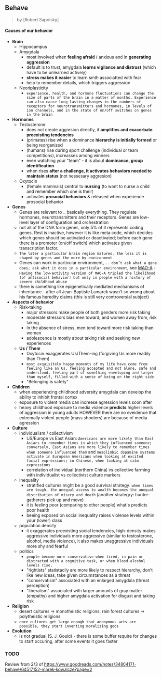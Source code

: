 ## Behave

> by [Robert Sapolsky]

#### Causes of our behavior

- **Brain**
  - Hippocampus
  - Amygdala
    - most involved when **feeling afraid** / anxious and in **generating aggression**
    - default is to trust, amygdala **learns vigilance and distrust** (which have to be unlearned actively)
    - **stress makes it easier** to learn smth associatted with fear
    - help to remember details, which triggers aggression
  - Neoriplasticity
    - ```experience, health, and hormone fluctuations can change the size of parts of the brain in a matter of months. Experience can also cause long-lasting changes in the numbers of receptors for neurotransmitters and hormones, in levels of ion channels, and in the state of on/off switches on genes in the brain```
- **Hormones**
  - Testosterone
    - does not create aggresion directly, it **amplifies and exacerbate preexisting tendencies**
    - (primates) rise when a dominance **hierarchy is initially formed** or being reorganized
    - (humans) rise during sport challenge (individual or team competitions), increasses among winners
    - even watching your "team" - it is about **dominance, group identification**
    - when rises **after a challenge, it activates behaviors needed to maintain status** (not nessesary aggresion)
  - Oxytocin
    - (female mammals) central to **nursing** (to want to nurse a child and remember which one is their)
    - activates **prosocial behaviors** & released when experience prosocial behavior
- **Genes**
  - Genes are relevant to .. basically everything. They regulate hormones, neurotransmitters and their receptors. Genes are low-level layer of configuration and orchestration
  - not all of the DNA form genes, only 5% of it represents coding genes. Rest is inactive, however it is like meta code, which decides which genes should be activated or deactivated; before each gene there is a promoter (on/off switch) which activates given transcription factor.
  - ```The later a particular brain region matures, the less it is shaped by genes and the more by environment```
  - Genes can work in particular environment, ```.. don’t ask what a gene does; ask what it does in a particular environment```, see [MAO-A](https://www.ncbi.nlm.nih.gov/pmc/articles/PMC3105117/) - ```Having the low-activity version of MAO-A tripled the likelihood (of antisocial behavior) but only in people with a history of severe childhood abuse```
  - there is something like epigenetically mediated mechanisms of inheritance - after all Jean-Baptiste Lamarck wasn't so wrong about his famous heredity claims (this is still very controversial subject)
- **Aspects of behavior**
  - Risk-taking
    - major stressors make people of both genders more risk taking
    - moderate stressors bias men toward, and women away from, risk taking
    - In the absence of stress, men tend toward more risk taking than women
    - adolescence is mostly about taking risk and seeking new experiences
  - **Us / Them**
    - Oxytocin exaggerates Us/Them-ing (forgiving Us more readily than Them)
    - ```most exquisitely happy moments of my life have come from feeling like an Us, feeling accepted and not alone, safe and understood, feeling part of something enveloping and larger than myself, filled with a sense of being on the right side```
    - "Belonging is safety"
- **Children**
  - when experiencing childhood adversity amygdala can develop the ability to inhibit frontal cortex
  - exposure to violent media can increese agression levels soon after
  - heavy childhood exposure to media violence **predicts** higher levels of aggression in young adults HOWEVER there are no eveidence that extremally violent people (mass shooters) are because of media agression
- **Culture**
  - individualism / collectivism
    - US/Europe vs East Asian: `Americans are more likely than East Asians to remember times in which they influenced someone; conversely, East Asians are more likely to remember times when someone influenced them` and `mesolimbic dopamine systems activate in European Americans when looking at excited facial expressions; in Chinese, when looking at calm expressions`
    - correlation of individual (northern China) vs collective farming with individualist vs collectivist culture markers
  - inequality
    - stratified cultures might be a good survival strategy: `when times are tough, the unequal access to wealth becomes the unequal distribution of misery and death` (another strategry: hunter-gatherers pick up and move)
    - it is feeling poor (comparing to other people) what's predicts poor health
    - beeing exposed on social inequality raises violense levels within your (lower) class
  - population density
    - it exaggerates preexisting social tendencies, high-density makes aggressive individuals more aggressive (similar to testosterone, alcohol, media violence), it also makes unaggressive individuals more shy and fearful
  - politics
    - `people become more conservative when tired, in pain or distracted with a cognitive task, or when blood alcohol levels rise.`
    - "rightists" statistacily are more likely to respect hierarchy, don't like new ideas, take given circumstances as a threat
    - "conservatism" associated with an enlarged amygdala (threat perception)
    - "liberalism" associated with larger amounts of gray matter (empathy) and higher amygdala activation for disgust and taking risk
- **Religion**
  - desert cultures -> monotheistic religions, rain forest cultures -> polytheistic religions
  - `once cultures get large enough that anonymous acts are possible, they start inventing moralizing gods`
- **Evolution**
  - is not gradual (S. J. Gould) - there is some buffer require for changes to start occuring, after some events it goes faster

### TODO
  
Review from 2/3 of https://www.goodreads.com/notes/34804171-behave/64517152-marek-kowalcze?page=2
